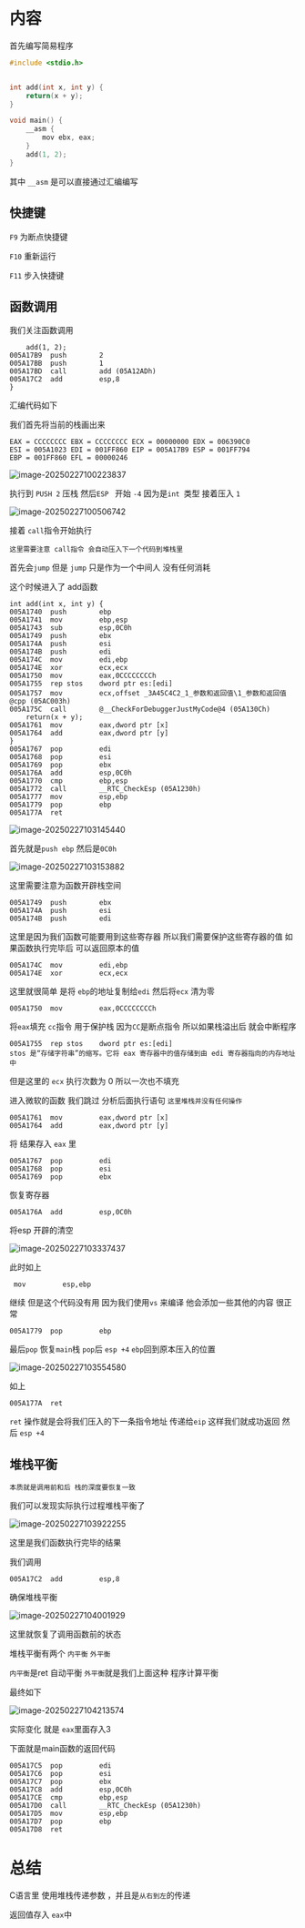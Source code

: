 # 内容

首先编写简易程序

```C
#include <stdio.h>


int add(int x, int y) {
	return(x + y);
}

void main() {
	__asm {
		mov ebx, eax;
	}
	add(1, 2);
}
```

其中 `__asm` 是可以直接通过汇编编写

## 快捷键

`F9` 为断点快捷键

`F10` 重新运行

`F11` 步入快捷键

## 函数调用

我们关注函数调用

```
	add(1, 2);
005A17B9  push        2  
005A17BB  push        1  
005A17BD  call        add (05A12ADh)  
005A17C2  add         esp,8  
}
```

汇编代码如下

我们首先将当前的栈画出来

```
EAX = CCCCCCCC EBX = CCCCCCCC ECX = 00000000 EDX = 006390C0 ESI = 005A1023 EDI = 001FF860 EIP = 005A17B9 ESP = 001FF794 EBP = 001FF860 EFL = 00000246 
```

![image-20250227100223837](https://raw.githubusercontent.com/Xioaruan912/pic/main/image-20250227100223837.png)

执行到 `PUSH 2` 压栈 然后`ESP ` 开始 `-4` 因为是`int `类型 接着压入 `1`

![image-20250227100506742](https://raw.githubusercontent.com/Xioaruan912/pic/main/image-20250227100506742.png)

接着 `call`指令开始执行

`这里需要注意 call指令 会自动压入下一个代码到堆栈里`

首先会`jump` 但是 `jump` 只是作为一个中间人 没有任何消耗

这个时候进入了 add函数 

```
int add(int x, int y) {
005A1740  push        ebp  
005A1741  mov         ebp,esp  
005A1743  sub         esp,0C0h  
005A1749  push        ebx  
005A174A  push        esi  
005A174B  push        edi  
005A174C  mov         edi,ebp  
005A174E  xor         ecx,ecx  
005A1750  mov         eax,0CCCCCCCCh  
005A1755  rep stos    dword ptr es:[edi]  
005A1757  mov         ecx,offset _3A45C4C2_1_参数和返回值\1_参数和返回值@cpp (05AC003h)  
005A175C  call        @__CheckForDebuggerJustMyCode@4 (05A130Ch)  
	return(x + y);
005A1761  mov         eax,dword ptr [x]  
005A1764  add         eax,dword ptr [y]  
}
005A1767  pop         edi  
005A1768  pop         esi  
005A1769  pop         ebx  
005A176A  add         esp,0C0h  
005A1770  cmp         ebp,esp  
005A1772  call        __RTC_CheckEsp (05A1230h)  
005A1777  mov         esp,ebp  
005A1779  pop         ebp  
005A177A  ret  
```

![image-20250227103145440](https://raw.githubusercontent.com/Xioaruan912/pic/main/image-20250227103145440.png)

首先就是`push ebp` 然后是`0C0h `



![image-20250227103153882](https://raw.githubusercontent.com/Xioaruan912/pic/main/image-20250227103153882.png)

这里需要注意为函数开辟栈空间

```
005A1749  push        ebx  
005A174A  push        esi  
005A174B  push        edi  
```

这里是因为我们函数可能要用到这些寄存器 所以我们需要保护这些寄存器的值 如果函数执行完毕后 可以返回原本的值

```
005A174C  mov         edi,ebp  
005A174E  xor         ecx,ecx 
```

这里就很简单 是将 `ebp`的地址复制给`edi`  然后将`ecx` 清为零

```
005A1750  mov         eax,0CCCCCCCCh  
```

将`eax`填充 `cc`指令 用于保护栈 因为`CC`是断点指令 所以如果栈溢出后 就会中断程序

```
005A1755  rep stos    dword ptr es:[edi]
stos 是“存储字符串”的缩写。它将 eax 寄存器中的值存储到由 edi 寄存器指向的内存地址中
```

但是这里的 `ecx` 执行次数为 0 所以一次也不填充

进入微软的函数 我们跳过 分析后面执行语句  `这里堆栈并没有任何操作`

```
005A1761  mov         eax,dword ptr [x]  
005A1764  add         eax,dword ptr [y]  
```

将 结果存入 `eax` 里

```
005A1767  pop         edi  
005A1768  pop         esi  
005A1769  pop         ebx 
```

恢复寄存器

```
005A176A  add         esp,0C0h 
```

将esp 开辟的清空 

![image-20250227103337437](https://raw.githubusercontent.com/Xioaruan912/pic/main/image-20250227103337437.png)

此时如上

```
 mov         esp,ebp  
```

 继续 但是这个代码没有用 因为我们使用`vs` 来编译 他会添加一些其他的内容 很正常

```
005A1779  pop         ebp 
```

最后`pop` 恢复`main`栈  `pop`后 `esp +4` `ebp`回到原本压入的位置

![image-20250227103554580](https://raw.githubusercontent.com/Xioaruan912/pic/main/image-20250227103554580.png)

如上

```
005A177A  ret
```

`ret` 操作就是会将我们压入的下一条指令地址 传递给`eip` 这样我们就成功返回 然后 `esp +4`

## 堆栈平衡

`本质就是调用前和后 栈的深度要恢复一致`

我们可以发现实际执行过程堆栈平衡了

![image-20250227103922255](https://raw.githubusercontent.com/Xioaruan912/pic/main/image-20250227103922255.png)

这里是我们函数执行完毕的结果

我们调用 

```
005A17C2  add         esp,8 
```

确保堆栈平衡

![image-20250227104001929](https://raw.githubusercontent.com/Xioaruan912/pic/main/image-20250227104001929.png)

这里就恢复了调用函数前的状态

堆栈平衡有两个 `内平衡` `外平衡`

`内平衡`是ret 自动平衡 `外平衡`就是我们上面这种 程序计算平衡

最终如下

![image-20250227104213574](https://raw.githubusercontent.com/Xioaruan912/pic/main/image-20250227104213574.png)

实际变化 就是 `eax`里面存入3

下面就是main函数的返回代码

```
005A17C5  pop         edi  
005A17C6  pop         esi  
005A17C7  pop         ebx  
005A17C8  add         esp,0C0h  
005A17CE  cmp         ebp,esp  
005A17D0  call        __RTC_CheckEsp (05A1230h)  
005A17D5  mov         esp,ebp  
005A17D7  pop         ebp  
005A17D8  ret  
```

# 总结

C语言里 使用堆栈传递参数 ，并且是`从右到左`的传递

返回值存入 `eax`中
